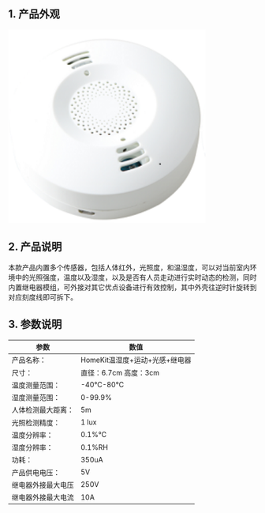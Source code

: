 ## 1. 产品外观

 <img src="../README_IMAGE/1.png" width="400" />

## 2. 产品说明
本款产品内置多个传感器，包括人体红外，光照度，和温湿度，可以对当前室内环境中的光照强度，温度以及湿度，以及是否有人员走动进行实时动态的检测，同时内置继电器模组，可外接对其它优点设备进行有效控制，其中外壳往逆时针旋转到对应刻度线即可拆下。
## 3. 参数说明

|参数                   |数值                                         |
|-----------------------|-------------------------------------------|
|产品名称：               | HomeKit温湿度+运动+光感+继电器                 |
|尺寸：                  |直径：6.7cm 高度：3cm                      |
|温度测量范围：              |-40℃-80℃                                 |
|湿度测量范围：          |0-99.9%                                     |
|人体检测最大距离：           |5m                                     |
|光照检测精度：           |1 lux                                     |
|温度分辨率：             |0.1%℃                                      |
|湿度分辨率：             |0.1%RH                                     |
|功耗：                  |350uA                                      |
|产品供电电压：                       | 5V                                         |
|继电器外接最大电压                         |  250V                                       |
|继电器外接最大电流                         |  10A                                       |
